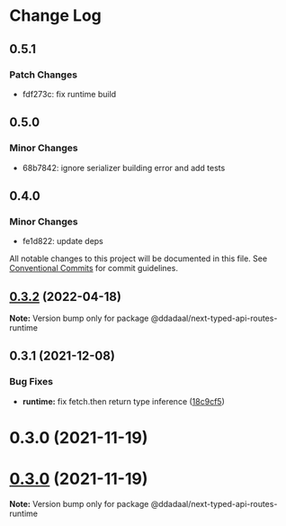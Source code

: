 # Change Log

## 0.5.1

### Patch Changes

- fdf273c: fix runtime build

## 0.5.0

### Minor Changes

- 68b7842: ignore serializer building error and add tests

## 0.4.0

### Minor Changes

- fe1d822: update deps

All notable changes to this project will be documented in this file.
See [Conventional Commits](https://conventionalcommits.org) for commit guidelines.

## [0.3.2](https://github.com/ddadaal/next-typed-api-routes/compare/@ddadaal/next-typed-api-routes-runtime@0.3.1...@ddadaal/next-typed-api-routes-runtime@0.3.2) (2022-04-18)

**Note:** Version bump only for package @ddadaal/next-typed-api-routes-runtime

## 0.3.1 (2021-12-08)

### Bug Fixes

- **runtime:** fix fetch.then return type inference ([18c9cf5](https://github.com/ddadaal/next-typed-api-routes/commit/18c9cf5d3995816ab9c8be4659bb54b8f4a10e49))

# 0.3.0 (2021-11-19)

# [0.3.0](https://github.com/ddadaal/next-typed-api-routes/compare/v0.2.12...v0.3.0) (2021-11-19)

**Note:** Version bump only for package @ddadaal/next-typed-api-routes-runtime

